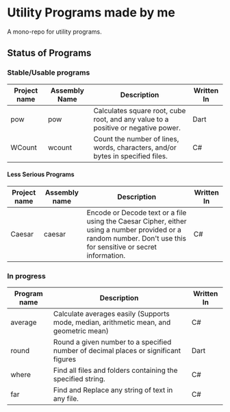 # Utility Programs made by me
A mono-repo for utility programs.

## Status of Programs

### Stable/Usable programs
| Project name | Assembly Name | Description | Written  In |
|-|-|-|-|
| pow | pow | Calculates square root, cube root, and any value to a positive or negative power. | Dart |
| WCount | wcount | Count the number of lines, words, characters, and/or bytes in specified files. | C# |

#### Less Serious Programs
| Project name | Assembly name | Description | Written  In |
|-|-|-|-|
| Caesar | caesar | Encode or Decode text or a file using the Caesar Cipher, either using a number provided or a random number. Don't use this for sensitive or secret information. | C# |

### In progress 
| Program name | Description | Written  In |
|-|-|-|
| average | Calculate averages easily (Supports mode, median, arithmetic mean, and geometric mean) | C# |
| round | Round a given number to a specified number of decimal places or significant figures | Dart |
| where | Find all files and folders containing the specified string. | C# |
| far | Find and Replace any string of text in any file. | C# |